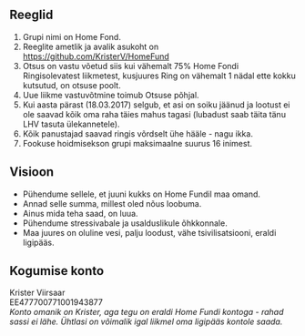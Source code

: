 ## Reeglid

1. Grupi nimi on Home Fond.
1. Reeglite ametlik ja avalik asukoht on https://github.com/KristerV/HomeFund
1. Otsus on vastu võetud siis kui vähemalt 75% Home Fondi Ringisolevatest liikmetest, kusjuures Ring on vähemalt 1 nädal ette kokku kutsutud, on otsuse poolt.
1. Uue liikme vastuvõtmine toimub Otsuse põhjal.
1. Kui aasta pärast (18.03.2017) selgub, et asi on soiku jäänud ja lootust ei ole saavad kõik oma raha täies mahus tagasi (lubadust saab täita tänu LHV tasuta ülekannetele).
1. Kõik panustajad saavad ringis võrdselt ühe hääle - nagu ikka.
1. Fookuse hoidmisekson grupi maksimaalne suurus 16 inimest.

## Visioon

- Pühendume sellele, et juuni kukks on Home Fundil maa omand.
- Annad selle summa, millest oled nõus loobuma.
- Ainus mida teha saad, on luua.
- Pühendume stressivabale ja usalduslikule õhkkonnale.
- Maa juures on oluline vesi, palju loodust, vähe tsivilisatsiooni, eraldi ligipääs.

## Kogumise konto

Krister Viirsaar  
EE477700771001943877  
*Konto omanik on Krister, aga tegu on eraldi Home Fundi kontoga - rahad sassi ei lähe. Ühtlasi on võimalik igal liikmel oma ligipääs kontole saada.*
